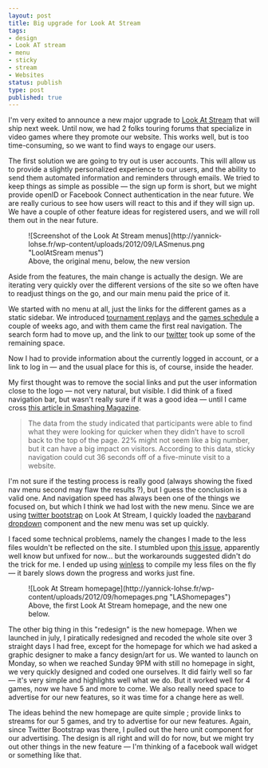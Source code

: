 ```yaml
---
layout: post
title: Big upgrade for Look At Stream
tags:
- design
- Look AT stream
- menu
- sticky
- stream
- Websites
status: publish
type: post
published: true
---
```

I'm very exited to announce a new major upgrade to [Look At Stream](http://lookatstream.com/ "Streams, replays and more fun.") that will ship next week. Until now, we had 2 folks touring forums that specialize in video games where they promote our website. This works well, but is too time-consuming, so we want to find ways to engage our users.

The first solution we are going to try out is user accounts. This will allow us to provide a slightly personalized experience to our users, and the ability to send them automated information and reminders through emails. We tried to keep things as simple as possible — the sign up form is short, but we might provide openID or Facebook Connect authentication in the near future. We are really curious to see how users will react to this and if they will sign up. We have a couple of other feature ideas for registered users, and we will roll them out in the near future.

<figure>
	![Screenshot of the Look At Stream menus](http://yannick-lohse.fr/wp-content/uploads/2012/09/LASmenus.png "LoolAtSream menus")
	<figcaption>
		Above, the original menu, below, the new version
	</figcaption>
</figure>

Aside from the features, the main change is actually the design. We are iterating very quickly over the different versions of the site so we often have to readjust things on the go, and our main menu paid the price of it.

We started with no menu at all, just the links for the different games as a static sidebar. We introduced [tournament replays](http://lookatstream.com/replay/league-of-legends "League of Legends tournament replays") and the [games schedule](http://lookatstream.com/planning/league-of-legends "Upcomming League of legends tournaments") a couple of weeks ago, and with them came the first real navigation. The search form had to move up, and the link to our [twitter](https://twitter.com/LookAtStream "Follow Look At Stream on twitter") took up some of the remaining space.

Now I had to provide information about the currently logged in account, or a link to log in — and the usual place for this is, of course, inside the header.

My first thought was to remove the social links and put the user information close to the logo — not very natural, but visible. I did think of a fixed navigation bar, but wasn't really sure if it was a good idea — until I came cross [this article in Smashing Magazine](http://uxdesign.smashingmagazine.com/2012/09/11/sticky-menus-are-quicker-to-navigate/ "Sticky menus are quicker ?").

> The data from the study indicated that participants were able to find what they were looking for quicker when they didn’t have to scroll back to the top of the page. 22% might not seem like a big number, but it can have a big impact on visitors. According to this data, sticky navigation could cut 36 seconds off of a five-minute visit to a website.

I'm not sure if the testing process is really good (always showing the fixed nav menu second may flaw the results ?), but I guess the conclusion is a valid one. And navigation speed has always been one of the things we focused on, but which I think we had lost with the new menu. Since we are using [twitter bootstrap](http://twitter.github.com/bootstrap/ "THE Twitter Bootstrap") on Look At Stream, I quickly loaded the [navbar](http://twitter.github.com/bootstrap/components.html#navs "Navbar component - sticky navbar set up in a minute.")and [dropdown](http://twitter.github.com/bootstrap/javascript.html#dropdowns "The dropdown component") component and the new menu was set up quickly.

I faced some technical problems, namely the changes I made to the less files wouldn't be reflected on the site. I stumbled upon [this issue](https://github.com/cloudhead/less.js/issues/47 "Less files cached inside the localstorage"), apparently well know but unfixed for now... but the workarounds suggested didn't do the trick for me. I ended up using [winless](http://winless.org/ "Winless, a Less compile for windows with a GUI") to compile my less files on the fly — it barely slows down the progress and works just fine.

<figure>
	![Look At Stream homepage](http://yannick-lohse.fr/wp-content/uploads/2012/09/homepages.png "LAShomepages")
	<figcaption>
		Above, the first Look At Stream homepage, and the new one below.
	</figcaption>
</figure>

The other big thing in this "redesign" is the new homepage. When we launched in july, I piratically redesigned and recoded the whole site over 3 straight days I had free, except for the homepage for which we had asked a graphic designer to make a fancy design/art for us. We wanted to launch on Monday, so when we reached Sunday 9PM with still no homepage in sight, we very quickly designed and coded one ourselves. It did fairly well so far — it's very simple and highlights well what we do. But it worked well for 4 games, now we have 5 and more to come. We also really need space to advertise for our new features, so it was time for a change here as well.

The ideas behind the new homepage are quite simple ; provide links to streams for our 5 games, and try to advertise for our new features. Again, since Twitter Bootstrap was there, I pulled out the hero unit component for our advertising. The design is all right and will do for now, but we might try out other things in the new feature — I'm thinking of a facebook wall widget or something like that.
